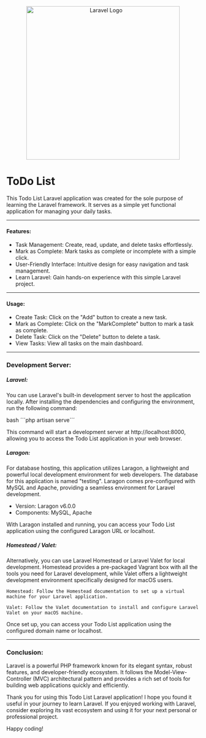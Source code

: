 <p align="center"><a href="https://laravel.com" target="_blank"><img src="https://raw.githubusercontent.com/laravel/art/master/logo-lockup/5%20SVG/2%20CMYK/1%20Full%20Color/laravel-logolockup-cmyk-red.svg" width="400" alt="Laravel Logo"></a></p>

# ToDo List

This Todo List Laravel application was created for the sole purpose of learning the Laravel framework. It serves as a simple yet functional application for managing your daily tasks.
________________________________________
#### Features:

- Task Management: Create, read, update, and delete tasks effortlessly.
- Mark as Complete: Mark tasks as complete or incomplete with a simple click.
- User-Friendly Interface: Intuitive design for easy navigation and task management.
- Learn Laravel: Gain hands-on experience with this simple Laravel project.
________________________________________
#### Usage:

- Create Task: Click on the "Add" button to create a new task.
- Mark as Complete: Click on the "MarkComplete" button to mark a task as complete.
- Delete Task: Click on the "Delete" button to delete a task.
- View Tasks: View all tasks on the main dashboard.
________________________________________

### Development Server:

##### Laravel:
You can use Laravel's built-in development server to host the application locally. After installing the dependencies and configuring the environment, run the following command:

bash
´´´php artisan serve´´´

This command will start a development server at http://localhost:8000, allowing you to access the Todo List application in your web browser.

##### Laragon:

For database hosting, this application utilizes Laragon, a lightweight and powerful local development environment for web developers. The database for this application is named "testing". Laragon comes pre-configured with MySQL and Apache, providing a seamless environment for Laravel development.

-  Version: Laragon v6.0.0
-  Components: MySQL, Apache

With Laragon installed and running, you can access your Todo List application using the configured Laragon URL or localhost.

##### Homestead / Valet:

Alternatively, you can use Laravel Homestead or Laravel Valet for local development. Homestead provides a pre-packaged Vagrant box with all the tools you need for Laravel development, while Valet offers a lightweight development environment specifically designed for macOS users.

    Homestead: Follow the Homestead documentation to set up a virtual machine for your Laravel application.

    Valet: Follow the Valet documentation to install and configure Laravel Valet on your macOS machine.

Once set up, you can access your Todo List application using the configured domain name or localhost.
________________________________________
### Conclusion: 

Laravel is a powerful PHP framework known for its elegant syntax, robust features, and developer-friendly ecosystem. It follows the Model-View-Controller (MVC) architectural pattern and provides a rich set of tools for building web applications quickly and efficiently.


Thank you for using this Todo List Laravel application! I hope you found it useful in your journey to learn Laravel. If you enjoyed working with Laravel, consider exploring its vast ecosystem and using it for your next personal or professional project.

Happy coding!